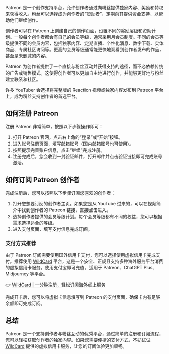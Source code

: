 Patreon 是一个创作支持平台，允许创作者通过向粉丝提供独家内容、奖励和特权来获得收入。粉丝可以选择成为创作者的“赞助者”，定期向其提供资金支持，以帮助他们继续创作。

创作者可以在 Patreon 上创建自己的创作页面，设置不同的奖励层级和资助计划。一般每个创作者都会有自己的会员等级，通常采用月会员制度。不同的会员等级提供不同的会员内容，包括独家内容、定期直播、个性化消息、数字下载、实体商品、专属社区访问等。更高的会员等级通常能更快地观看到创作者发布的作品，甚至是未删减的内容。

Patreon 为创作者提供了一个直接与粉丝互动并获得支持的途径，而不必依赖传统的广告或销售模式。这使得创作者可以更加自主地进行创作，并能够更好地与粉丝建立联系和社区。

许多 YouTuber 会选择将完整版的 Reaction 视频或独家内容发布到 Patreon 平台上，成为粉丝支持创作者的首选平台。

## 如何注册 Patreon

注册 Patreon 非常简单，按照以下步骤操作即可：

1. 打开 Patreon 官网，点击右上角的“登录”或“开始”按钮。
2. 进入账号注册页面，填写邮箱账号（国内邮箱账号也可使用）。
3. 按照提示完善账户信息，点击“继续”完成注册。
4. 注册完成后，您会收到一封验证邮件，打开邮件并点击验证链接即可完成账号激活。

## 如何订阅 Patreon 创作者

完成注册后，您可以按照以下步骤订阅您喜欢的创作者：

1. 打开您想要订阅的创作者主页。如果您是从 YouTube 过来的，可以在视频简介中找到创作者的 Patreon 链接，直接点击进入。
2. 选择创作者提供的会员等级计划。每个会员等级都有不同的权益，您可以根据需求选择适合的等级。
3. 进入支付页面，填写支付信息完成订阅。

### 支付方式推荐

由于 Patreon 订阅需要使用国外信用卡支付，您可以选择使用虚拟信用卡完成支付。推荐使用 [WildCard](https://bit.ly/bewildcard) 平台，这是一个安全、正规且支持多种海外服务平台消费的虚拟信用卡服务。使用支付宝即可充值，适用于 Patreon、ChatGPT Plus、Midjourney 等平台。

👉 [WildCard | 一分钟注册，轻松订阅海外线上服务](https://bit.ly/bewildcard)

完成开卡后，您可以将虚拟卡信息填写到 Patreon 的支付页面，确保卡内有足够余额即可完成订阅。

## 总结

Patreon 是一个支持创作者与粉丝互动的优秀平台，通过简单的注册和订阅流程，您可以轻松获取创作者的独家内容。如果您需要便捷的支付方式，不妨试试 [WildCard](https://bit.ly/bewildcard) 提供的虚拟信用卡服务，让您的订阅体验更加顺畅。